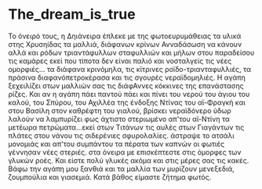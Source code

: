 # The_dream_is_true
Το όνειρό τους, η Δηιάνειρα έπλεκε με της φωτοευρυμάθειας τα υλικά στης Χρυσηίδας τα μαλλιά, διάφανων κρίνων Ανναδάσωση να κάνουν αλλά και ρόδων τριαντάφυλλων σταφυλλιών και μήλων στου παραδείσου τις καμάρες εκεί που τίποτα δεν είναι παλιό και νοσταλγείς τις νέες ομορφιές...
τα διάφανα κρινόμηλα, τις κίτρινες ροϊδο-τριανταφυλλιές, τα πράσινα διαφανόπετροκέρασα και τις σγουρές νεραϊδομηλιές. Η αγάπη ξεχειλίζει στων μαλλιών σας τις διάφΑννες κόκκινες της επανάστασης ρίζες. Και αν η αγάπη πάει παντού πάει και πίνει του νερού του άγιου του καλού, του Σπύρου, του Αχιλλέα της ένδοξης Ντίνας του αϊ-Φραγκή και στου Βασίλη στον καθρέφτη του γιαλού, βρίσκει νεραϊδόνερο ύδωρ λαλούν να λαμπυρίζει φως άχτιστο στεριωμένο απ'του αϊ-Ντίνη τα μετέωρα πετρώματα...εκεί στων Τιτάνων τις αυλές στων Γιαγάντων τις πλάτες στου νάνου τις σιδερένιες σφυρολαλίες.
άστραψε το ατσάλι μονομιάς και απ'του συμπάντου τα πέρατα των καπνών οι φωτιές γέννησαν νέες στεριές. στα όνειρα με επισκέπτεστε στις όμορφες των γλυκών ροές. Και είστε πολύ γλυκές ακόμα και στις μέρες σας τις κακές. Βάφω την αγάπη μου ξανθιά και τα μαλλία των μυρίζουν μενεξεδιά, ζουμπούλια και γιασεμιά. Κατά βάθος είμαστε ζήτημα φωτός.
